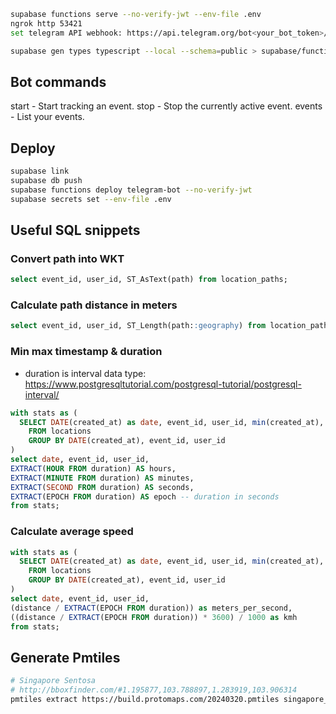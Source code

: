 ```bash
supabase functions serve --no-verify-jwt --env-file .env
ngrok http 53421
set telegram API webhook: https://api.telegram.org/bot<your_bot_token>/setWebhook?url=https://<your_ngrok_domain>.ngrok-free.app/functions/v1/telegram-bot?secret=<your_function_secret>

supabase gen types typescript --local --schema=public > supabase/functions/_shared/database.types.ts
```

## Bot commands

start - Start tracking an event.
stop - Stop the currently active event.
events - List your events.

## Deploy

```bash
supabase link
supabase db push
supabase functions deploy telegram-bot --no-verify-jwt
supabase secrets set --env-file .env
```

## Useful SQL snippets

### Convert path into WKT

```sql
select event_id, user_id, ST_AsText(path) from location_paths;
```

### Calculate path distance in meters

```sql
select event_id, user_id, ST_Length(path::geography) from location_paths;
```

### Min max timestamp & duration

- duration is interval data type: https://www.postgresqltutorial.com/postgresql-tutorial/postgresql-interval/

```sql
with stats as (
  SELECT DATE(created_at) as date, event_id, user_id, min(created_at), max(created_at), max(created_at) - min(created_at) as duration
    FROM locations
    GROUP BY DATE(created_at), event_id, user_id
)
select date, event_id, user_id,
EXTRACT(HOUR FROM duration) AS hours,
EXTRACT(MINUTE FROM duration) AS minutes,
EXTRACT(SECOND FROM duration) AS seconds,
EXTRACT(EPOCH FROM duration) AS epoch -- duration in seconds
from stats;
```

### Calculate average speed

```sql
with stats as (
  SELECT DATE(created_at) as date, event_id, user_id, min(created_at), max(created_at), max(created_at) - min(created_at) as duration, ST_Length(ST_MakeLine(location::geometry ORDER BY created_at)::geography) as distance
    FROM locations
    GROUP BY DATE(created_at), event_id, user_id
)
select date, event_id, user_id,
(distance / EXTRACT(EPOCH FROM duration)) as meters_per_second,
((distance / EXTRACT(EPOCH FROM duration)) * 3600) / 1000 as kmh
from stats;
```

## Generate Pmtiles

```bash
# Singapore Sentosa
# http://bboxfinder.com/#1.195877,103.788897,1.283919,103.906314
pmtiles extract https://build.protomaps.com/20240320.pmtiles singapore_oc.pmtiles --bbox=103.788897,1.195877,103.906314,1.283919
```
